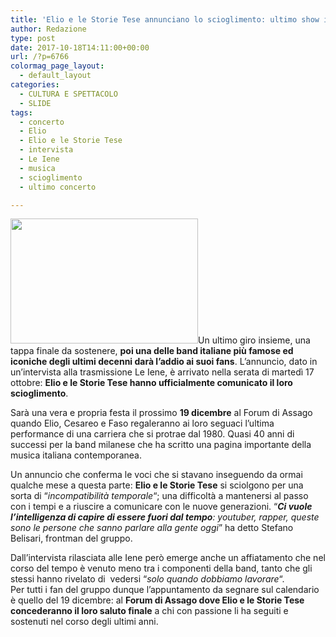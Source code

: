 ```yaml
---
title: 'Elio e le Storie Tese annunciano lo scioglimento: ultimo show il 19 dicembre'
author: Redazione
type: post
date: 2017-10-18T14:11:00+00:00
url: /?p=6766
colormag_page_layout:
  - default_layout
categories:
  - CULTURA E SPETTACOLO
  - SLIDE
tags:
  - concerto
  - Elio
  - Elio e le Storie Tese
  - intervista
  - Le Iene
  - musica
  - scioglimento
  - ultimo concerto

---
```

<img decoding="async" loading="lazy" class="size-medium wp-image-6769 alignleft" src="https://progressonline.it/wp-content/uploads/2017/10/elio-300x200.jpg" alt="" width="300" height="200" />Un ultimo giro insieme, una tappa finale da sostenere, **poi una delle band italiane più famose ed iconiche degli ultimi decenni darà l&#8217;addio ai suoi fans**. L&#8217;annuncio, dato in un&#8217;intervista alla trasmissione Le Iene, è arrivato nella serata di martedì 17 ottobre: **Elio e le Storie Tese hanno ufficialmente comunicato il loro scioglimento**.

Sarà una vera e propria festa il prossimo **19 dicembre** al Forum di Assago quando Elio, Cesareo e Faso regaleranno ai loro seguaci l&#8217;ultima performance di una carriera che si protrae dal 1980. Quasi 40 anni di successi per la band milanese che ha scritto una pagina importante della musica italiana contemporanea.

Un annuncio che conferma le voci che si stavano inseguendo da ormai qualche mese a questa parte: **Elio e le Storie Tese** si sciolgono per una sorta di &#8220;_incompatibilità temporale_&#8220;; una difficoltà a mantenersi al passo con i tempi e a riuscire a comunicare con le nuove generazioni. &#8220;_**Ci vuole l&#8217;intelligenza di capire di essere fuori dal tempo**: youtuber, rapper, queste sono le persone che sanno parlare alla gente oggi_&#8221; ha detto Stefano Belisari, frontman del gruppo.

Dall&#8217;intervista rilasciata alle Iene però emerge anche un affiatamento che nel corso del tempo è venuto meno tra i componenti della band, tanto che gli stessi hanno rivelato di  vedersi &#8220;_solo quando dobbiamo lavorare_&#8220;.  
Per tutti i fan del gruppo dunque l&#8217;appuntamento da segnare sul calendario è quello del 19 dicembre: al **Forum di Assago dove Elio e le Storie Tese concederanno il loro saluto finale** a chi con passione li ha seguiti e sostenuti nel corso degli ultimi anni.